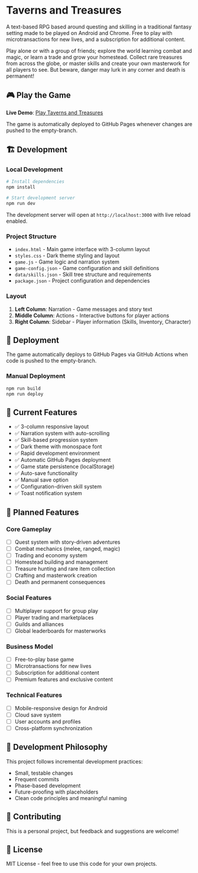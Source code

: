 # Taverns and Treasures

A text-based RPG based around questing and skilling in a traditional fantasy setting made to be played on Android and Chrome. Free to play with microtransactions for new lives, and a subscription for additional content.

Play alone or with a group of friends; explore the world learning combat and magic, or learn a trade and grow your homestead. Collect rare treasures from across the globe, or master skills and create your own masterwork for all players to see. But beware, danger may lurk in any corner and death is permanent!

## 🎮 Play the Game

**Live Demo**: [Play Taverns and Treasures](https://bearjcc.github.io/taverns/)

The game is automatically deployed to GitHub Pages whenever changes are pushed to the empty-branch.

## 🏗️ Development

### Local Development
```bash
# Install dependencies
npm install

# Start development server
npm run dev
```

The development server will open at `http://localhost:3000` with live reload enabled.

### Project Structure
- `index.html` - Main game interface with 3-column layout
- `styles.css` - Dark theme styling and layout
- `game.js` - Game logic and narration system
- `game-config.json` - Game configuration and skill definitions
- `data/skills.json` - Skill tree structure and requirements
- `package.json` - Project configuration and dependencies

### Layout
1. **Left Column**: Narration - Game messages and story text
2. **Middle Column**: Actions - Interactive buttons for player actions
3. **Right Column**: Sidebar - Player information (Skills, Inventory, Character)

## 🚀 Deployment

The game automatically deploys to GitHub Pages via GitHub Actions when code is pushed to the empty-branch.

### Manual Deployment
```bash
npm run build
npm run deploy
```

## 🎯 Current Features

- ✅ 3-column responsive layout
- ✅ Narration system with auto-scrolling
- ✅ Skill-based progression system
- ✅ Dark theme with monospace font
- ✅ Rapid development environment
- ✅ Automatic GitHub Pages deployment
- ✅ Game state persistence (localStorage)
- ✅ Auto-save functionality
- ✅ Manual save option
- ✅ Configuration-driven skill system
- ✅ Toast notification system

## 🔮 Planned Features

### Core Gameplay
- [ ] Quest system with story-driven adventures
- [ ] Combat mechanics (melee, ranged, magic)
- [ ] Trading and economy system
- [ ] Homestead building and management
- [ ] Treasure hunting and rare item collection
- [ ] Crafting and masterwork creation
- [ ] Death and permanent consequences

### Social Features
- [ ] Multiplayer support for group play
- [ ] Player trading and marketplaces
- [ ] Guilds and alliances
- [ ] Global leaderboards for masterworks

### Business Model
- [ ] Free-to-play base game
- [ ] Microtransactions for new lives
- [ ] Subscription for additional content
- [ ] Premium features and exclusive content

### Technical Features
- [ ] Mobile-responsive design for Android
- [ ] Cloud save system
- [ ] User accounts and profiles
- [ ] Cross-platform synchronization

## 📝 Development Philosophy

This project follows incremental development practices:
- Small, testable changes
- Frequent commits
- Phase-based development
- Future-proofing with placeholders
- Clean code principles and meaningful naming

## 🤝 Contributing

This is a personal project, but feedback and suggestions are welcome!

## 📄 License

MIT License - feel free to use this code for your own projects. 